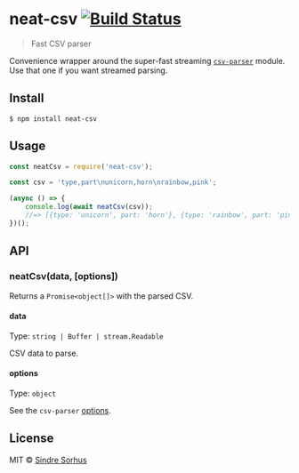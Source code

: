 # neat-csv [![Build Status](https://travis-ci.org/sindresorhus/neat-csv.svg?branch=master)](https://travis-ci.org/sindresorhus/neat-csv)

> Fast CSV parser

Convenience wrapper around the super-fast streaming [`csv-parser`](https://github.com/mafintosh/csv-parser) module. Use that one if you want streamed parsing.


## Install

```
$ npm install neat-csv
```


## Usage

```js
const neatCsv = require('neat-csv');

const csv = 'type,part\nunicorn,horn\nrainbow,pink';

(async () => {
	console.log(await neatCsv(csv));
	//=> [{type: 'unicorn', part: 'horn'}, {type: 'rainbow', part: 'pink'}]
})();
```


## API

### neatCsv(data, [options])

Returns a `Promise<object[]>` with the parsed CSV.

#### data

Type: `string | Buffer | stream.Readable`

CSV data to parse.

#### options

Type: `object`

See the `csv-parser` [options](https://github.com/mafintosh/csv-parser#options).


## License

MIT © [Sindre Sorhus](https://sindresorhus.com)
